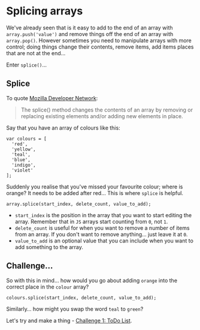 # Splicing arrays

We've already seen that is it easy to add to the end of an array with `array.push('value')` and remove things off the end of an array with `array.pop()`. However sometimes you need to manipulate arrays with more control; doing things change their contents, remove items, add items places that are not at the end…

Enter `splice()`…

## Splice

To quote [Mozilla Developer Network](https://developer.mozilla.org/en-US/docs/Web/JavaScript/Reference/Global_Objects/Array/splice):

> The splice() method changes the contents of an array by removing or replacing existing elements and/or adding new elements in place.

Say that you have an array of colours like this:

```JS
var colours = [
  'red',
  'yellow',
  'teal',
  'blue',
  'indigo',
  'violet'
];
```

Suddenly you realise that you've missed your favourite colour; where is orange? It needs to be added after red… This is where `splice` is helpful.

```JS
array.splice(start_index, delete_count, value_to_add);
```

- `start_index` is the position in the array that you want to start editing the array. Remember that in `JS` arrays start counting from `0`, not `1`.
- `delete_count` is useful for when you want to remove a number of items from an array. If you don't want to remove anything… just leave it at `0`.
- `value_to_add` is an optional value that you can include when you want to add something to the array.

## Challenge…

So with this in mind… how would you go about adding `orange` into the correct place in the `colour` array?

```JS
colours.splice(start_index, delete_count, value_to_add);
```

Similarly… how might you swap the word `teal` to `green`?

Let's try and make a thing - [Challenge 1: ToDo List](08-challenge-todo.md).
